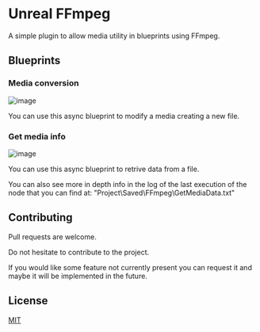 # Unreal FFmpeg

A simple plugin to allow media utility in blueprints using FFmpeg.

## Blueprints

### Media conversion
![image](https://github.com/AlePre2/Unreal-FFmpeg/assets/56503173/ce8a2571-78a1-40c2-9f5d-5f8a28585ba9)

You can use this async blueprint to modify a media creating a new file.

### Get media info
![image](https://github.com/AlePre2/Unreal-FFmpeg/assets/56503173/f82bbc8b-a18a-4420-87c3-1d4e003b97a8)

You can use this async blueprint to retrive data from a file.

You can also see more in depth info in the log of the last execution of the node that you can find at: "Project\Saved\FFmpeg\GetMediaData.txt"



## Contributing

Pull requests are welcome.

Do not hesitate to contribute to the project.

If you would like some feature not currently present you can request it and maybe it will be implemented in the future.

## License

[MIT](https://choosealicense.com/licenses/mit/)
